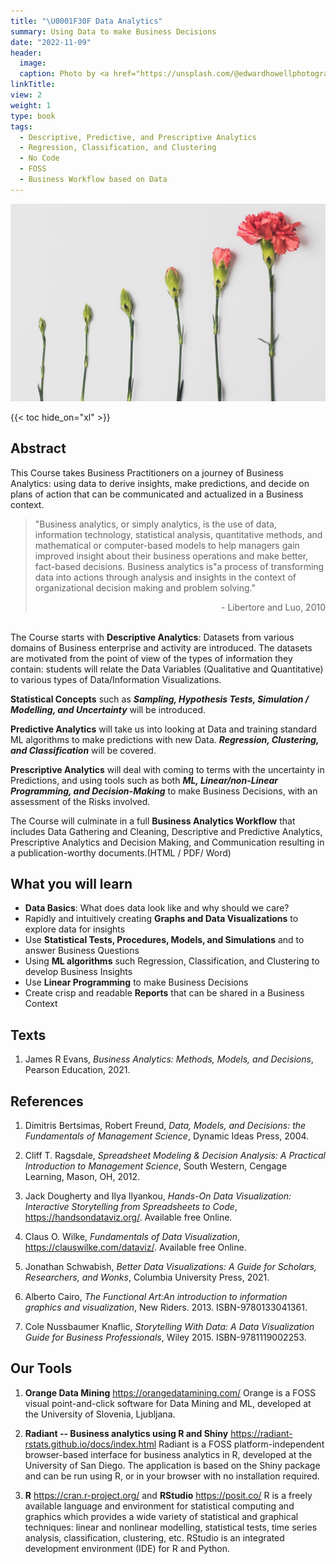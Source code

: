 ```yaml
---
title: "\U0001F30F Data Analytics"
summary: Using Data to make Business Decisions
date: "2022-11-09"
header:
  image:
  caption: Photo by <a href="https://unsplash.com/@edwardhowellphotography?utm_source=unsplash&utm_medium=referral&utm_content=creditCopyText">Edward Howell</a> on <a href="https://unsplash.com/s/photos/graphs?utm_source=unsplash&utm_medium=referral&utm_content=creditCopyText">Unsplash</a>
linkTitle: 
view: 2
weight: 1
type: book
tags: 
  - Descriptive, Predictive, and Prescriptive Analytics
  - Regression, Classification, and Clustering
  - No Code 
  - FOSS 
  - Business Workflow based on Data
---
```


![](featured.jpg)

{{< toc hide_on="xl" >}}

## Abstract

This Course takes Business Practitioners on a journey of Business Analytics: using data to derive insights, make predictions, and decide on plans of action that can be communicated and actualized in a Business context.

> "Business analytics, or simply analytics, is the use of data, information technology, statistical analysis, quantitative methods, and mathematical or computer-based models to help managers gain improved insight about their business operations and make better, fact-based decisions. Business analytics is"a process of transforming data into actions through analysis and insights in the context of organizational decision making and problem solving."<div style="text-align: right"> - Libertore and Luo, 2010 </div>

<br> The Course starts with **Descriptive Analytics**: Datasets from various domains of Business enterprise and activity are introduced. The datasets are motivated from the point of view of the types of information they contain: students will relate the Data Variables (Qualitative and Quantitative) to various types of Data/Information Visualizations.

**Statistical Concepts** such as ***Sampling, Hypothesis Tests, Simulation / Modelling, and Uncertainty*** will be introduced.

**Predictive Analytics** will take us into looking at Data and training standard ML algorithms to make predictions with new Data. ***Regression, Clustering, and Classification*** will be covered.

**Prescriptive Analytics** will deal with coming to terms with the uncertainty in Predictions, and using tools such as both ***ML, Linear/non-Linear Programming, and Decision-Making*** to make Business Decisions, with an assessment of the Risks involved.

The Course will culminate in a full **Business Analytics Workflow** that includes Data Gathering and Cleaning, Descriptive and Predictive Analytics, Prescriptive Analytics and Decision Making, and Communication resulting in a publication-worthy documents.(HTML / PDF/ Word)

## What you will learn

-   **Data Basics**: What does data look like and why should we care?
-   Rapidly and intuitively creating **Graphs and Data Visualizations** to explore data for insights
-   Use **Statistical Tests, Procedures, Models, and Simulations** and to answer Business Questions
-   Using **ML algorithms** such Regression, Classification, and Clustering to develop Business Insights
- Use **Linear Programming** to make Business Decisions
-   Create crisp and readable **Reports** that can be shared in a Business Context

## Texts

1.  James R Evans, *Business Analytics: Methods, Models, and Decisions*, Pearson Education, 2021.



## References

1.  Dimitris Bertsimas, Robert Freund, *Data, Models, and Decisions: the Fundamentals of Management Science*, Dynamic Ideas Press, 2004.  

1. Cliff T. Ragsdale, *Spreadsheet Modeling & Decision Analysis: A Practical Introduction to Management Science*, South Western, Cengage Learning, Mason, OH, 2012.  

1.  Jack Dougherty and Ilya Ilyankou, *Hands-On Data Visualization: Interactive Storytelling from Spreadsheets to Code*, <https://handsondataviz.org/>. Available free Online.  

1.  Claus O. Wilke, *Fundamentals of Data Visualization*, <https://clauswilke.com/dataviz/>. Available free Online.  

1.  Jonathan Schwabish, *Better Data Visualizations: A Guide for Scholars, Researchers, and Wonks*, Columbia University Press, 2021.  

1.  Alberto Cairo, *The Functional Art:An introduction to information graphics and visualization*, New Riders. 2013. ISBN-9780133041361.  

1.  Cole Nussbaumer Knaflic, *Storytelling With Data: A Data Visualization Guide for Business Professionals*, Wiley 2015. ISBN-9781119002253.  


## Our Tools

1. **Orange Data Mining** <https://orangedatamining.com/> 
Orange is a FOSS visual point-and-click software for Data Mining and ML, developed at the University of Slovenia, Ljubljana.

1.  **Radiant -- Business analytics using R and Shiny** <https://radiant-rstats.github.io/docs/index.html> 
Radiant is a FOSS platform-independent browser-based interface for business analytics in R, developed at the University of San Diego. The application is based on the Shiny package and can be run using R, or in your browser with no installation required.

1. **R** <https://cran.r-project.org/> and **RStudio** <https://posit.co/>
R is a freely available language and environment for statistical computing and graphics which provides a wide variety of statistical and graphical techniques: linear and nonlinear modelling, statistical tests, time series analysis, classification, clustering, etc. 
RStudio is an integrated development environment (IDE) for R and Python. 


